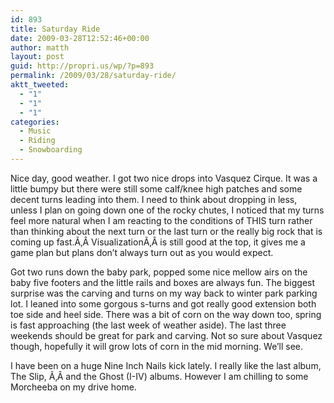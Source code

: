 ```yaml
---
id: 893
title: Saturday Ride
date: 2009-03-28T12:52:46+00:00
author: matth
layout: post
guid: http://propri.us/wp/?p=893
permalink: /2009/03/28/saturday-ride/
aktt_tweeted:
  - "1"
  - "1"
  - "1"
categories:
  - Music
  - Riding
  - Snowboarding
---
```

Nice day, good weather. I got two nice drops into Vasquez Cirque. It was a little bumpy but there were still some calf/knee high patches and some decent turns leading into them. I need to think about dropping in less, unless I plan on going down one of the rocky chutes, I noticed that my turns feel more natural when I am reacting to the conditions of THIS turn rather than thinking about the next turn or the last turn or the really big rock that is coming up fast.Ã‚Â VisualizationÃ‚Â is still good at the top, it gives me a game plan but plans don&#8217;t always turn out as you would expect.

Got two runs down the baby park, popped some nice mellow airs on the baby five footers and the little rails and boxes are always fun. The biggest surprise was the carving and turns on my way back to winter park parking lot. I leaned into some gorgous s-turns and got really good extension both toe side and heel side. There was a bit of corn on the way down too, spring is fast approaching (the last week of weather aside). The last three weekends should be great for<!--more--> park and carving. Not so sure about Vasquez though, hopefully it will grow lots of corn in the mid morning. We&#8217;ll see.

I have been on a huge Nine Inch Nails kick lately. I really like the last album, The Slip, Ã‚Â and the Ghost (I-IV) albums. However I am chilling to some Morcheeba on my drive home.